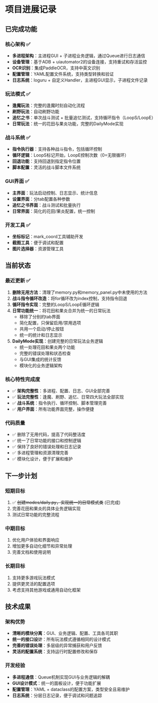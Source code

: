 # 项目进展记录

## 已完成功能

### 核心架构 ✅
- **多进程架构**：主进程GUI + 子进程业务逻辑，通过Queue进行日志通信
- **设备管理**：基于ADB + uiautomator2的设备连接，支持重试和存活监控
- **OCR识别**：集成PaddleOCR，支持中英文识别
- **配置管理**：YAML配置文件系统，支持类型转换和验证
- **日志系统**：loguru + 自定义Handler，主进程GUI显示，子进程文件记录

### 玩法模式 ✅
- **逢魔玩法**：完整的逢魔时刻自动化流程
- **刷野玩法**：自动刷野功能
- **追忆之书**：单次战斗测试 + 批量追忆测试，支持循环指令（LoopS/LoopE）
- **日常玩法**：统一的花田与果炎功能，完整的DailyMode实现

### 战斗系统 ✅
- **指令执行器**：支持各种战斗指令，包括循环控制
- **循环逻辑**：LoopS标记开始，LoopE控制次数（0=无限循环）
- **回退功能**：支持回退到指定指令位置
- **脚本配置**：灵活的战斗脚本文件系统

### GUI界面 ✅
- **主界面**：玩法启动控制、日志显示、统计信息
- **设置界面**：分tab配置各种参数
- **追忆之书界面**：战斗测试和批量执行
- **日常界面**：简化的花田/果炎配置，统一控制

### 开发工具 ✅
- **坐标标记**：mark_coord工具辅助开发
- **截图工具**：便于调试和配置
- **图片选择器**：资源管理工具

## 当前状态

### 最近更新 ✅
1. **删除无用方法**：清理了memory.py和memory_panel.py中未使用的方法
2. **战斗指令循环改造**：将for循环改为index控制，支持指令回退
3. **循环指令实现**：完整的LoopS/LoopE循环逻辑
4. **日常功能统一**：将花田和果炎合并为统一的日常玩法
   - 移除了分别的tab界面
   - 简化配置，只保留启用/禁用选项
   - 共用一个启动/停止按钮
   - 统一的统计和日志显示
5. **DailyMode实现**：创建完整的日常玩法业务逻辑
   - 统一处理花田和果炎两个功能
   - 完整的错误处理和状态检查
   - 与GUI集成的统计反馈
   - 模块化的业务逻辑架构

### 核心特性完成度
- ✅ **架构完整性**：多进程、配置、日志、GUI全部完善
- ✅ **玩法完整性**：逢魔、刷野、追忆、日常四大玩法全部实现
- ✅ **战斗系统**：指令执行、循环控制、脚本管理完善
- ✅ **用户界面**：所有功能界面完整，操作便捷

### 代码质量
- ✅ 删除了无用代码，提高了代码整洁度
- ✅ 统一了日常功能的接口和控制逻辑
- ✅ 保持了良好的错误处理和日志记录
- ✅ 多进程管理和资源清理完善
- ✅ 模块化设计，便于扩展和维护

## 下一步计划

### 短期目标
1. ✅ ~~创建modes/daily.py，实现统一的日常模式类~~ (已完成)
2. 完善花田和果炎的具体业务逻辑实现
3. 测试日常功能的完整流程

### 中期目标
1. 优化用户体验和界面响应
2. 增加更多自动化细节和异常处理
3. 完善文档和使用说明

### 长期目标
1. 支持更多游戏玩法模式
2. 提供更灵活的配置选项
3. 考虑支持其他游戏或通用自动化框架

## 技术成果

### 架构优势
- **清晰的模块分离**：GUI、业务逻辑、配置、工具各司其职
- **统一的接口设计**：所有玩法模式遵循相同的设计模式
- **完善的错误处理**：多层级的异常捕获和用户反馈
- **灵活的配置系统**：支持运行时配置修改和保存

### 开发经验
- **多进程通信**：Queue机制实现GUI与业务逻辑的解耦
- **GUI设计模式**：统一的面板设计，便于功能扩展
- **配置管理**：YAML + dataclass的配置方案，类型安全且易维护
- **日志系统**：分层日志记录，便于调试和问题追踪 